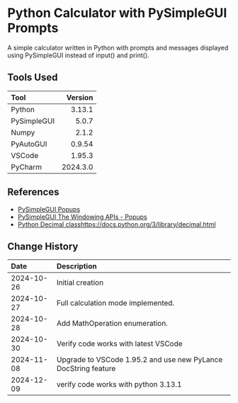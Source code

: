 # Python Calculator with PySimpleGUI Prompts
A simple calculator written in Python with prompts and messages displayed using PySimpleGUI
instead of input() and print().

## Tools Used

| Tool        |  Version |
|:------------|---------:|
| Python      |   3.13.1 |
| PySimpleGUI |    5.0.7 |
| Numpy       |    2.1.2 |
| PyAutoGUI   |   0.9.54 |
| VSCode      |   1.95.3 |
| PyCharm     | 2024.3.0 |

## References
* [PySimpleGUI Popups](https://docs.pysimplegui.com/en/latest/documentation/module/popups/)
* [PySimpleGUI The Windowing APIs - Popups](https://docs.pysimplegui.com/en/latest/documentation/quick_start/windowing_apis_popup_windows/)
* [Python Decimal class]()https://docs.python.org/3/library/decimal.html

## Change History

| Date       | Description                                                    |
|:-----------|:---------------------------------------------------------------|
| 2024-10-26 | Initial creation                                               |
| 2024-10-27 | Full calculation mode implemented.                             |
| 2024-10-28 | Add MathOperation enumeration.                                 |
| 2024-10-30 | Verify code works with latest VSCode                           |
| 2024-11-08 | Upgrade to VSCode 1.95.2 and use new PyLance DocString feature |
| 2024-12-09 | verify code works with python 3.13.1                           |
